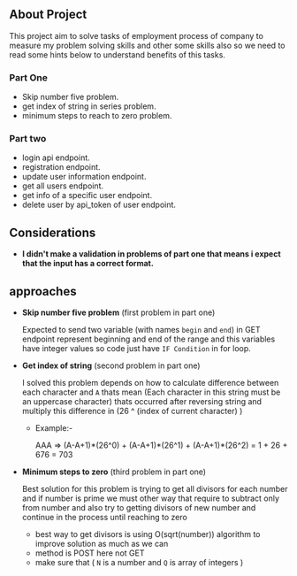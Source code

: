 ## About Project

This project aim to solve tasks of employment process of company to measure my problem solving skills and other some skills also so we need to read some hints below to understand benefits of this tasks.

### Part One

-   Skip number five problem.
-   get index of string in series problem.
-   minimum steps to reach to zero problem.

### Part two

-   login api endpoint.
-   registration endpoint.
-   update user information endpoint.
-   get all users endpoint.
-   get info of a specific user endpoint.
-   delete user by api_token of user endpoint.

## Considerations

-   **I didn't make a validation in problems of part one that means i expect that the input has a correct format.**

## approaches

-   **Skip number five problem** (first problem in part one)

    Expected to send two variable (with names `begin` and `end`) in GET endpoint represent beginning and end of the range and this variables have integer values so code just have `IF Condition` in for loop.

-   **Get index of string** (second problem in part one)

    I solved this problem depends on how to calculate difference between each character and `A` thats mean (Each character in this string must be an uppercase character) thats occurred after reversing string and multiply this difference in (26 ^ (index of current character) )

    -   Example:-

        AAA => (A-A+1)\*(26^0) + (A-A+1)\*(26^1) + (A-A+1)\*(26^2) = 1 + 26 + 676 = 703

-   **Minimum steps to zero** (third problem in part one)

    Best solution for this problem is trying to get all divisors for each number and if number is prime we must other way that require to subtract only from number and also try to getting divisors of new number and continue in the process until reaching to zero

    -   best way to get divisors is using O(sqrt(number)) algorithm to improve solution as much as we can
    -   method is POST here not GET
    -   make sure that ( `N` is a number and `Q` is array of integers )
